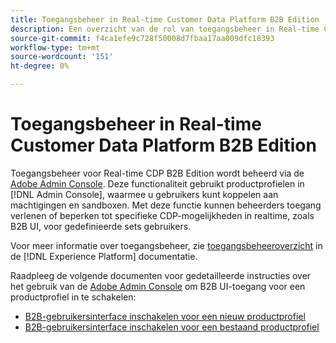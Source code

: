 ```yaml
---
title: Toegangsbeheer in Real-time Customer Data Platform B2B Edition
description: Een overzicht van de rol van toegangsbeheer in Real-time Customer Data Platform B2B Edition.
source-git-commit: f4ca1efe9c728f50008d7fbaa17aa009dfc18393
workflow-type: tm+mt
source-wordcount: '151'
ht-degree: 0%

---
```


# Toegangsbeheer in Real-time Customer Data Platform B2B Edition

Toegangsbeheer voor Real-time CDP B2B Edition wordt beheerd via de [Adobe Admin Console](http://adminconsole.adobe.com). Deze functionaliteit gebruikt productprofielen in [!DNL Admin Console], waarmee u gebruikers kunt koppelen aan machtigingen en sandboxen. Met deze functie kunnen beheerders toegang verlenen of beperken tot specifieke CDP-mogelijkheden in realtime, zoals B2B UI, voor gedefinieerde sets gebruikers.

Voor meer informatie over toegangsbeheer, zie [toegangsbeheeroverzicht](../../access-control/home.md) in de [!DNL Experience Platform] documentatie.

Raadpleeg de volgende documenten voor gedetailleerde instructies over het gebruik van de [Adobe Admin Console](http://adminconsole.adobe.com) om B2B UI-toegang voor een productprofiel in te schakelen:

* [B2B-gebruikersinterface inschakelen voor een nieuw productprofiel](../../access-control/ui/create-profile.md)
* [B2B-gebruikersinterface inschakelen voor een bestaand productprofiel](../../access-control/ui/details-and-services.md)